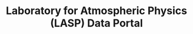---
Laboratory for Atmospheric Physics (LASP) Data Portal: Laboratory for Atmospheric
  Physics (LASP) Data Portal
description: ''
programmatic_access: through pysatSpaceWeather
relationships_to_other_tools: Used by the CU SpWx TREC
shortname: lasp
timestamp: Fri, 11 Feb 2022 14:05:58 GMT
title: Laboratory for Atmospheric Physics (LASP) Data Portal
type: portal
uuid: 7bd860cf-1e35-4e8d-9973-3e8b79250012
website_link: https://lasp.colorado.edu/home/mission-ops-data/data-systems/data-products/
---